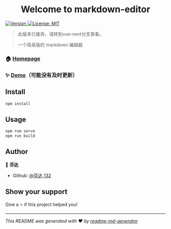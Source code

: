 <h1 align="center">Welcome to markdown-editor </h1>
<p>
  <a href="https://www.npmjs.com/package/markdown-editor" target="_blank">
    <img alt="Version" src="https://img.shields.io/npm/v/markdown-editor.svg">
  </a>

  <a href="#" target="_blank">
    <img alt="License: MIT" src="https://img.shields.io/badge/License-MIT-yellow.svg" />
  </a>
</p>


> 此版本已废弃，请转到vue-next分支查看。

> 一个简易版的 markdown 编辑器

### 🏠 [Homepage](https://github.com/zhuiyue132/markdown-editor)

### ✨ [Demo](https://editor.zhuiyue.vip:444/)（可能没有及时更新）

## Install

```sh
npm install
```

## Usage

```sh
npm rum serve
npm run build
```

## Author

👤 **芬达**

- Github: [@芬达 132](https://github.com/zhuiyue132)

## Show your support

Give a ⭐️ if this project helped you!

---

_This README was generated with ❤️ by [readme-md-generator](https://github.com/kefranabg/readme-md-generator)_
